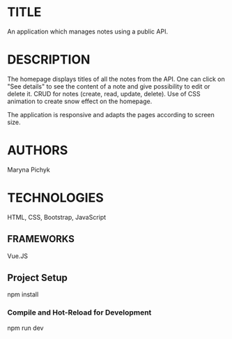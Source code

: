 # TITLE
An application which manages notes using a public API.

# DESCRIPTION
The homepage displays titles of all the notes from the API.
One can click on "See details" to see the content of a note and give possibility to edit or delete it. 
CRUD for notes (create, read, update, delete).
Use of CSS animation to create snow effect on the homepage.

The application is responsive and adapts the pages according to screen size. 

# AUTHORS
Maryna Pichyk

# TECHNOLOGIES
HTML, CSS, Bootstrap, JavaScript

## FRAMEWORKS
Vue.JS

## Project Setup
npm install


### Compile and Hot-Reload for Development
npm run dev